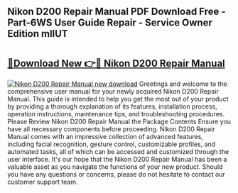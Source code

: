## Nikon D200 Repair Manual PDF Download Free - Part-6WS User Guide Repair - Service Owner Edition mlIUT

# <h2><a href="http://cf26922.oget.top/?id=Nikon+D200+Repair+Manual">🔗Download New 👉🔴 Nikon D200 Repair Manual</a></h2>

[![Nikon D200 Repair Manual new download](https://i.imgur.com/5g1atiW.png)](http://cf26922.oget.top/?id=Nikon+D200+Repair+Manual)
Greetings and welcome to the comprehensive user manual for your newly acquired Nikon D200 Repair Manual. This guide is intended to help you get the most out of your product by providing a thorough explanation of its features, installation process, operation instructions, maintenance tips, and troubleshooting procedures. Please Review Nikon D200 Repair Manual the Package Contents Ensure you have all necessary components before proceeding. Nikon D200 Repair Manual comes with an impressive collection of advanced features, including facial recognition, gesture control, customizable profiles, and automated tasks, all of which can be accessed and customized through the user interface. It's our hope that the Nikon D200 Repair Manual has been a valuable asset as you navigate the functions of your new product. Should you have any questions or concerns, please do not hesitate to contact our customer support team.
